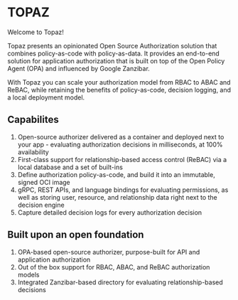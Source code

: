 # TOPAZ

Welcome to Topaz!

Topaz presents an opinionated Open Source Authorization solution that combines policy-as-code with policy-as-data. It provides an end-to-end solution for application authorization that is built on top of the Open Policy Agent (OPA) and influenced by Google Zanzibar.

With Topaz you can scale your authorization model from RBAC to ABAC and ReBAC, while retaining the benefits of policy-as-code, decision logging, and a local deployment model.

## Capabilites 
1. Open-source authorizer delivered as a container and deployed next to your app - evaluating authorization decisions in milliseconds, at 100% availability
2. First-class support for relationship-based access control (ReBAC) via a local database and a set of built-ins
3. Define authorization policy-as-code, and build it into an immutable, signed OCI image
4. gRPC, REST APIs, and language bindings for evaluating permissions, as well as storing user, resource, and relationship data right next to the decision engine
5. Capture detailed decision logs for every authorization decision

## Built upon an open foundation
1. OPA-based open-source authorizer, purpose-built for API and application authorization
2. Out of the box support for RBAC, ABAC, and ReBAC authorization models
3. Integrated Zanzibar-based directory for evaluating relationship-based decisions
